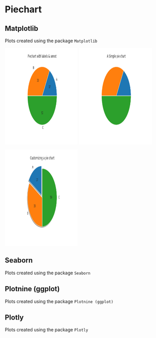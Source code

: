 # Piechart
## Matplotlib
Plots created using the package `Matplotlib`

<img src="../gallery/Piechart/mpl-Piechart-2.png" width="45%" height="300px"> <img src="../gallery/Piechart/mpl-Piechart-1.png" width="45%" height="300px">

<img src="../gallery/Piechart/mpl-Piechart-3.png" width="45%" height="300px">

## Seaborn
Plots created using the package `Seaborn`

## Plotnine (ggplot)
Plots created using the package `Plotnine (ggplot)`

## Plotly
Plots created using the package `Plotly`
